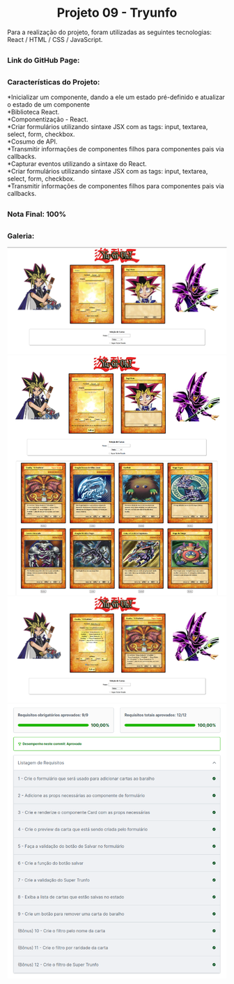 <h1 align="center">Projeto 09 - Tryunfo</h1>

<div>
  Para a realização do projeto, foram utilizadas as seguintes tecnologias:  React / HTML / CSS / JavaScript.
</div>

##

<div>
  <h3>Link do GitHub Page:
</div>

##

<div>
  <h3>Características do Projeto:</h3>
  *Inicializar um componente, dando a ele um estado pré-definido e atualizar o estado de um componente</br>
  *Biblioteca React.</br>
  *Componentização - React.</br>
  *Criar formulários utilizando sintaxe JSX com as tags: input, textarea, select, form, checkbox.</br>
  *Cosumo de API.</br>
  *Transmitir informações de componentes filhos para componentes pais via callbacks.</br>
  *Capturar eventos utilizando a sintaxe do React.</br>
  *Criar formulários utilizando sintaxe JSX com as tags: input, textarea, select, form, checkbox.</br>
  *Transmitir informações de componentes filhos para componentes pais via callbacks.</br>
  
</div>

##

<div>
  <h3>Nota Final: 100%</h3>
</div>

##
<h3>Galeria:</h3>
<img src="https://raw.githubusercontent.com/VitorMarceloSantos/Trybe-Projeto-09-Tryunfo/main/Index.png" title="Projeto - 09" alt="J"/><br/>
<img src="https://raw.githubusercontent.com/VitorMarceloSantos/Trybe-Projeto-09-Tryunfo/main/index_02.png" title="Projeto - 09" alt="J"/><br/>
<img src="https://raw.githubusercontent.com/VitorMarceloSantos/Trybe-Projeto-09-Tryunfo/main/index_1.png" title="Projeto - 09" alt="J"/><br/>
<img src="https://raw.githubusercontent.com/VitorMarceloSantos/Trybe-Projeto-09-Tryunfo/main/resultado.png" title="Projeto - 09" alt="J"/><br/>

##
